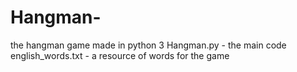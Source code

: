 # Hangman-
the hangman game made in python 3
Hangman.py - the main code
english_words.txt - a resource of words for the game
